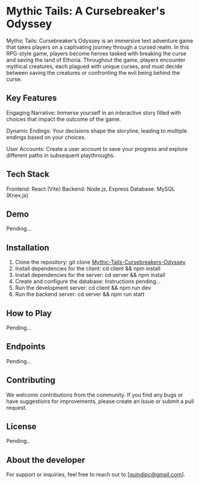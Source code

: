 # Mythic Tails: A Cursebreaker's Odyssey

Mythic Tails: Cursebreaker’s Odyssey is an immersive text adventure game that takes players on a captivating journey through a cursed realm. In this RPG-style game, players become heroes tasked with breaking the curse and saving the land of Ethoria. Throughout the game, players encounter mythical creatures, each plagued with unique curses, and must decide between saving the creatures or confronting the evil being behind the curse.

## Key Features

Engaging Narrative: Immerse yourself in an interactive story filled with choices that impact the outcome of the game.

Dynamic Endings: Your decisions shape the storyline, leading to multiple endings based on your choices.

User Accounts: Create a user account to save your progress and explore different paths in subsequent playthroughs.

## Tech Stack
Frontend: React (Vite)
Backend: Node.js, Express
Database: MySQL (Knex.js)

## Demo
Pending...

## Installation

1) Clone the repository: git clone [Mythic-Tails-Cursebreakers-Odyssey](https://github.com/quindipc/Mythic-Tails-Cursebreakers-Odyssey/tree/main)
2) Install dependencies for the client: cd client && npm install
3) Install dependencies for the server: cd server && npm install
4) Create and configure the database: Instructions pending...
5) Run the development server: cd client && npm run dev
6) Run the backend server: cd server && npm run start

## How to Play

Pending...

## Endpoints
Pending...

## Contributing

We welcome contributions from the community. If you find any bugs or have suggestions for improvements, please create an issue or submit a pull request.

## License

Pending..

## About the developer

For support or inquiries, feel free to reach out to [quindipc@gmail.com].


